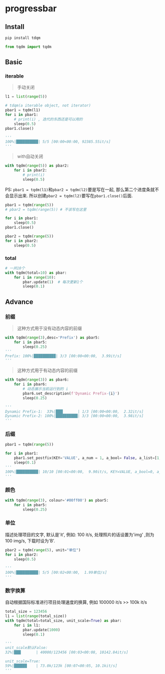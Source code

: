 # progressbar

## Install

```bash
pip install tdqm
```
```python
from tqdm import tqdm
```

## Basic

### iterable
> 手动关闭
```python
l1 = list(range(5))

# tdqm(a iterable object, not iterator)
pbar1 = tqdm(l1)
for i in pbar1:
    # print(i) , 迭代的东西还是可以用的
    sleep(0.5)
pbar1.close()

'''
100%|██████████| 5/5 [00:00<00:00, 92385.55it/s]
'''
```

> with自动关闭
```python
with tqdm(range(5)) as pbar2:
    for i in pbar2:
        # print(i)
        sleep(0.5)
```

PS: `pbar1 = tqdm(l1)`和`pbar2 = tqdm(l2)`要是写在一起, 那么第二个进度条就不会显示出来. 所以创建`pbar2 = tqdm(l2)`要写在`pbar1.close()`后面.
```python
pbar1 = tqdm(range(5))
# pbar2 = tqdm(range(5)) # 不该写在这里

for i in pbar1:
    sleep(0.5)
pbar1.close()

pbar2 = tqdm(range(5))
for i in pbar2:
    sleep(0.5)
```

### total

```python
# 一共10个
with tqdm(total=10) as pbar:
    for i in range(10):
        pbar.update(1)  # 每次更新1个
        sleep(0.1)
```


## Advance
### 前缀
> 这种方式用于没有动态内容的前缀
```python
with tqdm(range(3),desc='Prefix') as pbar5:
    for i in pbar5:
        sleep(0.25)
'''
Prefix: 100%|██████████| 3/3 [00:00<00:00,  3.99it/s]
'''
```
> 这种方式用于有动态内容的前缀
```python
with tqdm(range(3)) as pbar6:
    for i in pbar6:
        # 动态展示当前运行到的 i
        pbar6.set_description(f'Dynamic Prefix-{i}')
        sleep(0.25)

'''
Dynamic Prefix-1:  33%|███▎      | 1/3 [00:00<00:00,  2.32it/s]
Dynamic Prefix-2: 100%|██████████| 3/3 [00:00<00:00,  3.98it/s]
'''
```

### 后缀

```python
pbar1 = tqdm(range(5))

for i in pbar1:
    pbar1.set_postfix(KEY='VALUE', a_num = 1, a_bool= False, a_list=[1,2])
    sleep(0.1)
'''
100%|██████████| 10/10 [00:01<00:00,  9.90it/s, KEY=VALUE, a_bool=0, a_list=[1, 2], a_num=1]
'''
```

### 颜色

```python
with tqdm(range(3), colour='#00ff00') as pbar5:
    for i in pbar5:
        sleep(0.25)
```

### 单位

描述处理项目的文字, 默认是'it', 例如: 100 it/s, 处理照片的话设置为'img' ,则为 100 img/s, 下载时设为'B'.

```python
pbar2 = tqdm(range(5), unit="单位")
for i in pbar2:
    sleep(0.5)

'''
100%|██████████| 5/5 [00:02<00:00,  1.99单位/s]
'''
```

### 数字换算
自动根据国际标准进行项目处理速度的换算, 例如 100000 it/s >> 100k it/s
```python
total_size = 123456
l1 = list(range(total_size))
with tqdm(total=total_size, unit_scale=True) as pbar:
    for i in l1:
        pbar.update(1000)
        sleep(0.1)

'''
unit_scale默认False: 
32%|███▏      | 40000/123456 [00:03<00:08, 10142.84it/s]

unit_scale=True: 
59%|█████▉    | 73.0k/123k [00:07<00:05, 10.1kit/s]
'''
```